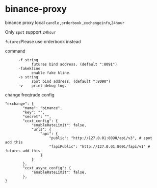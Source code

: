 # binance-proxy
binance proxy
local `candle` ,`orderbook` ,`exchangeinfo`,`24hour`

Only `spot` support `24hour`

`futures`Please use orderbook instead

command
```
      -f string
            futures bind address. (default ":8091")
      -fakekline
            enable fake kline.
      -s string
            spot bind address. (default ":8090")
      -v    print debug log.
```

change freqtrade config
```
"exchange": {
        "name": "binance",
        "key": "",
        "secret": "",
        "ccxt_config": {
            "enableRateLimit": false,
            "urls": {
                "api": {
                    "public": "http://127.0.01:8090/api/v3", # spot add this 
                    "fapiPublic": "http://127.0.01:8091/fapi/v1" # futures add this
                }
            }
        },
        "ccxt_async_config": {
            "enableRateLimit": false,
        },
}
```